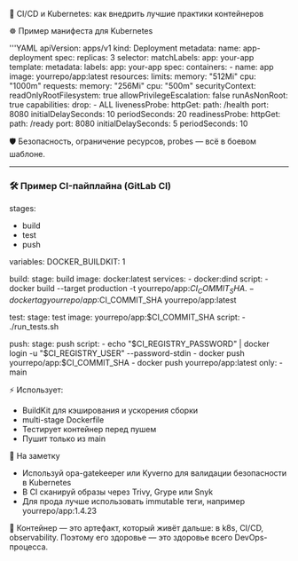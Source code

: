 🔁 CI/CD и Kubernetes: как внедрить лучшие практики контейнеров

 ☸️ Пример манифеста для Kubernetes

'''YAML
apiVersion: apps/v1
kind: Deployment
metadata:
  name: app-deployment
spec:
  replicas: 3
  selector:
    matchLabels:
      app: your-app
  template:
    metadata:
      labels:
        app: your-app
    spec:
      containers:
      - name: app
        image: yourrepo/app:latest
        resources:
          limits:
            memory: "512Mi"
            cpu: "1000m"
          requests:
            memory: "256Mi"
            cpu: "500m"
        securityContext:
          readOnlyRootFilesystem: true
          allowPrivilegeEscalation: false
          runAsNonRoot: true
          capabilities:
            drop:
              - ALL
        livenessProbe:
          httpGet:
            path: /health
            port: 8080
          initialDelaySeconds: 10
          periodSeconds: 20
        readinessProbe:
          httpGet:
            path: /ready
            port: 8080
          initialDelaySeconds: 5
          periodSeconds: 10


🛡 Безопасность, ограничение ресурсов, probes — всё в боевом шаблоне.

---

### 🛠 Пример CI-пайплайна (GitLab CI)


stages:
  - build
  - test
  - push

variables:
  DOCKER_BUILDKIT: 1

build:
  stage: build
  image: docker:latest
  services:
    - docker:dind
  script:
    - docker build --target production -t yourrepo/app:$CI_COMMIT_SHA .
    - docker tag yourrepo/app:$CI_COMMIT_SHA yourrepo/app:latest

test:
  stage: test
  image: yourrepo/app:$CI_COMMIT_SHA
  script:
    - ./run_tests.sh

push:
  stage: push
  script:
    - echo "$CI_REGISTRY_PASSWORD" | docker login -u "$CI_REGISTRY_USER" --password-stdin
    - docker push yourrepo/app:$CI_COMMIT_SHA
    - docker push yourrepo/app:latest
  only:
    - main


⚡ Использует:
- BuildKit для кэширования и ускорения сборки  
- multi-stage Dockerfile  
- Тестирует контейнер перед пушем  
- Пушит только из main

📌 На заметку
- Используй opa-gatekeeper или Kyverno для валидации безопасности в Kubernetes  
- В CI сканируй образы через Trivy, Grype или Snyk  
- Для прода лучше использовать immutable теги, например yourrepo/app:1.4.23

🧠 Контейнер — это артефакт, который живёт дальше: в k8s, CI/CD, observability. Поэтому его здоровье — это здоровье всего DevOps-процесса.